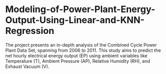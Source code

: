 # Modeling-of-Power-Plant-Energy-Output-Using-Linear-and-KNN-Regression
The project presents an in-depth analysis of the Combined Cycle Power Plant Data Set, spanning from 2006 to 2011. This study aims to predict the net hourly electrical energy output (EP) using ambient variables like Temperature (T), Ambient Pressure (AP), Relative Humidity (RH), and Exhaust Vacuum (V). 
